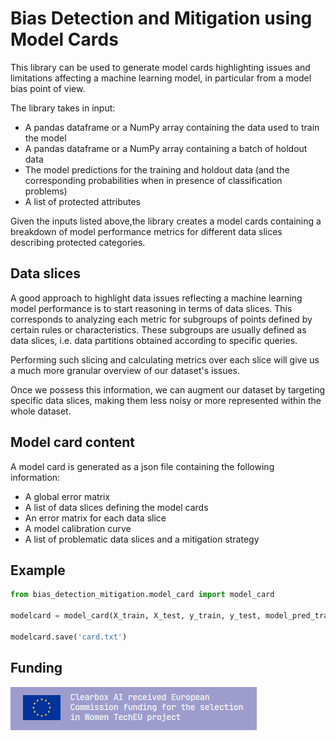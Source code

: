 # Bias Detection and Mitigation using Model Cards

This library can be used to generate model cards highlighting issues and limitations affecting a machine learning model, in particular from a model bias point of view.

The library takes in input:
 - A pandas dataframe or a NumPy array containing the data used to train the model
 - A pandas dataframe or a NumPy array containing a batch of holdout data
 - The model predictions for the training and holdout data (and the corresponding probabilities when in presence of classification problems)
 - A list of  protected attributes

Given  the inputs listed above,the library  creates a model cards containing a breakdown  of model performance metrics for different data slices describing protected categories.

## Data slices

A good approach to highlight data issues reflecting a machine learning model performance is to start reasoning in terms of data slices. This corresponds to analyzing each metric for subgroups of points defined by certain rules or characteristics. These subgroups are usually defined as data slices, i.e. data partitions obtained according to specific queries.

Performing such slicing and calculating metrics over each slice will give us a much more granular overview of our dataset's issues. 

Once we possess this information, we can augment our dataset by targeting specific data slices, making them less noisy or more represented within the whole dataset.

## Model card content

A model card is generated as a json file containing the following information:

- A global error matrix
- A list of data slices defining the model cards
- An error matrix for each data slice
- A model calibration curve
- A list of problematic data slices and a mitigation strategy


## Example

``` python
from bias_detection_mitigation.model_card import model_card

modelcard = model_card(X_train, X_test, y_train, y_test, model_pred_train, model_pred_test)

modelcard.save('card.txt')
```


## Funding
![img.png](img.png)